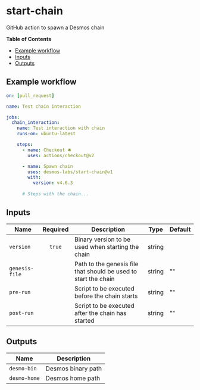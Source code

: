 # start-chain
GitHub action to spawn a Desmos chain


**Table of Contents**

* [Example workflow](#example-workflow)
* [Inputs](#inputs)
* [Outputs](#outputs)

## Example workflow

```yaml
on: [pull_request]

name: Test chain interaction

jobs:
  chain_interaction:
    name: Test interaction with chain
    runs-on: ubuntu-latest

    steps:
      - name: Checkout 🛎️
        uses: actions/checkout@v2

      - name: Spawn chain
        uses: desmos-labs/start-chain@v1
        with:
          version: v4.6.3
      
      # Steps with the chain...
```

## Inputs

| Name           | Required | Description                                                     | Type   | Default |
|----------------|:--------:|-----------------------------------------------------------------|--------|---------|
| `version`      |  `true`  | Binary version to be used when starting the chain               | string |         |
| `genesis-file` |          | Path to the genesis file that should be used to start the chain | string | ""      |
| `pre-run`      |          | Script to be executed before the chain starts                   | string | ""      |
| `post-run`     |          | Script to be executed after the chain has started               | string | ""      |


## Outputs

| Name         | Description        |
|--------------|--------------------|
| `desmo-bin`  | Desmos binary path |
| `desmo-home` | Desmos home path   |
